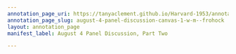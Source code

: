 ```yaml
---
annotation_page_uri: https://tanyaclement.github.io/Harvard-1953/annotations/august-4-panel-discussion-canvas-1-w-m--frohock.json
annotation_page_slug: august-4-panel-discussion-canvas-1-w-m--frohock
layout: annotation_page
manifest_label: August 4 Panel Discussion, Part Two

---
```

